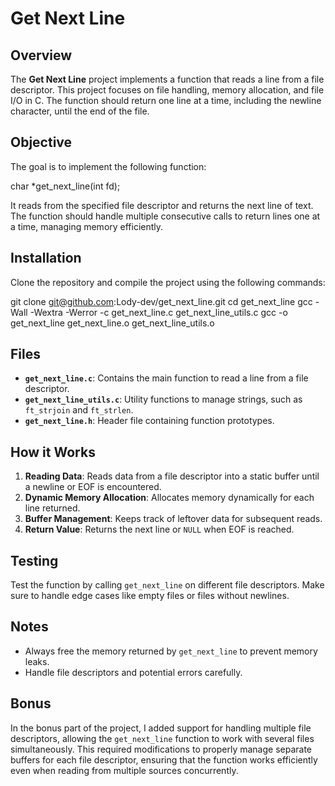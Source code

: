 # Get Next Line

## Overview

The **Get Next Line** project implements a function that reads a line from a file descriptor. This project focuses on file handling, memory allocation, and file I/O in C. 
The function should return one line at a time, including the newline character, until the end of the file.

## Objective

The goal is to implement the following function:

char *get_next_line(int fd);

It reads from the specified file descriptor and returns the next line of text. The function should handle multiple consecutive calls to return lines one at a time, managing memory efficiently.

## Installation

Clone the repository and compile the project using the following commands:

git clone git@github.com:Lody-dev/get_next_line.git
cd get_next_line
gcc -Wall -Wextra -Werror -c get_next_line.c get_next_line_utils.c
gcc -o get_next_line get_next_line.o get_next_line_utils.o

## Files

- **`get_next_line.c`**: Contains the main function to read a line from a file descriptor.
- **`get_next_line_utils.c`**: Utility functions to manage strings, such as `ft_strjoin` and `ft_strlen`.
- **`get_next_line.h`**: Header file containing function prototypes.

## How it Works

1. **Reading Data**: Reads data from a file descriptor into a static buffer until a newline or EOF is encountered.
2. **Dynamic Memory Allocation**: Allocates memory dynamically for each line returned.
3. **Buffer Management**: Keeps track of leftover data for subsequent reads.
4. **Return Value**: Returns the next line or `NULL` when EOF is reached.

## Testing

Test the function by calling `get_next_line` on different file descriptors. Make sure to handle edge cases like empty files or files without newlines.

## Notes

- Always free the memory returned by `get_next_line` to prevent memory leaks.
- Handle file descriptors and potential errors carefully.

## Bonus

In the bonus part of the project, I added support for handling multiple file descriptors, allowing the `get_next_line` function to work with several files simultaneously. This required modifications to properly manage separate buffers for each file descriptor, ensuring that the function works efficiently even when reading from multiple sources concurrently.
